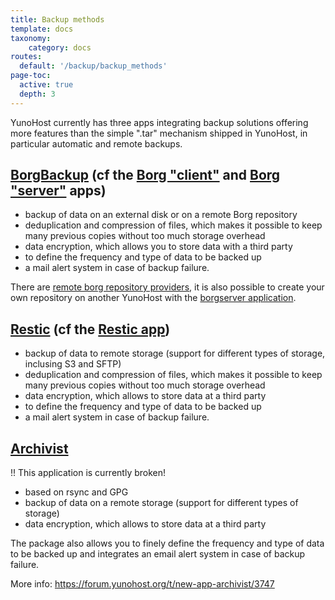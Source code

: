 ```yaml
---
title: Backup methods
template: docs
taxonomy:
    category: docs
routes:
  default: '/backup/backup_methods'
page-toc:
  active: true
  depth: 3
---
```


YunoHost currently has three apps integrating backup solutions offering more features than the simple ".tar" mechanism shipped in YunoHost, in particular automatic and remote backups.

## [BorgBackup](https://www.borgbackup.org/) (cf the [Borg "client"](https://apps.yunohost.org/app/borg) and [Borg "server"](https://apps.yunohost.org/app/borgserver) apps)

- backup of data on an external disk or on a remote Borg repository
- deduplication and compression of files, which makes it possible to keep many previous copies without too much storage overhead
- data encryption, which allows you to store data with a third party
- to define the frequency and type of data to be backed up
- a mail alert system in case of backup failure.

There are [remote borg repository providers](https://www.borgbackup.org/support/commercial.html), it is also possible to create your own repository on another YunoHost with the [borgserver application](https://github.com/YunoHost-Apps/borgserver_ynh).

## [Restic](https://restic.net/) (cf the [Restic app](https://apps.yunohost.org/app/restic))

- backup of data to remote storage (support for different types of storage, inclusing S3 and SFTP)
- deduplication and compression of files, which makes it possible to keep many previous copies without too much storage overhead
- data encryption, which allows to store data at a third party
- to define the frequency and type of data to be backed up
- a mail alert system in case of backup failure.


## [Archivist](https://apps.yunohost.org/app/archivist)

!! This application is currently broken!

- based on rsync and GPG
- backup of data on a remote storage (support for different types of storage)
- data encryption, which allows to store data at a third party

The package also allows you to finely define the frequency and type of data to be backed up and integrates an email alert system in case of backup failure.

More info: <https://forum.yunohost.org/t/new-app-archivist/3747>
